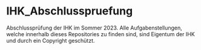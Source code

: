 # IHK_Abschlusspruefung
Abschlussprüfung der IHK im Sommer 2023. Alle Aufgabenstellungen, welche innerhalb dieses Repositories zu finden sind, sind Eigentum der IHK und durch ein Copyright geschützt.
